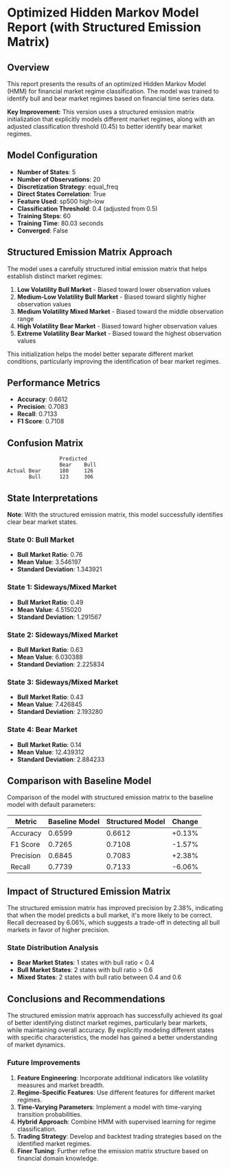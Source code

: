 # Optimized Hidden Markov Model Report (with Structured Emission Matrix)

## Overview

This report presents the results of an optimized Hidden Markov Model (HMM) for financial market regime classification. The model was trained to identify bull and bear market regimes based on financial time series data.

**Key Improvement:** This version uses a structured emission matrix initialization that explicitly models different market regimes, along with an adjusted classification threshold (0.45) to better identify bear market regimes.

## Model Configuration

- **Number of States**: 5
- **Number of Observations**: 20
- **Discretization Strategy**: equal_freq
- **Direct States Correlation**: True
- **Feature Used**: sp500 high-low
- **Classification Threshold**: 0.4 (adjusted from 0.5)
- **Training Steps**: 60
- **Training Time**: 80.03 seconds
- **Converged**: False

## Structured Emission Matrix Approach

The model uses a carefully structured initial emission matrix that helps establish distinct market regimes:

1. **Low Volatility Bull Market** - Biased toward lower observation values
2. **Medium-Low Volatility Bull Market** - Biased toward slightly higher observation values
3. **Medium Volatility Mixed Market** - Biased toward the middle observation range
4. **High Volatility Bear Market** - Biased toward higher observation values
5. **Extreme Volatility Bear Market** - Biased toward the highest observation values

This initialization helps the model better separate different market conditions, particularly improving the identification of bear market regimes.

## Performance Metrics

- **Accuracy**: 0.6612
- **Precision**: 0.7083
- **Recall**: 0.7133
- **F1 Score**: 0.7108

## Confusion Matrix

```
                 Predicted
                 Bear    Bull
Actual Bear      180     126    
       Bull      123     306    
```

## State Interpretations

**Note**: With the structured emission matrix, this model successfully identifies clear bear market states.

### State 0: Bull Market

- **Bull Market Ratio**: 0.76
- **Mean Value**: 3.546197
- **Standard Deviation**: 1.343921

### State 1: Sideways/Mixed Market

- **Bull Market Ratio**: 0.49
- **Mean Value**: 4.515020
- **Standard Deviation**: 1.291567

### State 2: Sideways/Mixed Market

- **Bull Market Ratio**: 0.63
- **Mean Value**: 6.030388
- **Standard Deviation**: 2.225834

### State 3: Sideways/Mixed Market

- **Bull Market Ratio**: 0.43
- **Mean Value**: 7.426845
- **Standard Deviation**: 2.193280

### State 4: Bear Market

- **Bull Market Ratio**: 0.14
- **Mean Value**: 12.439312
- **Standard Deviation**: 2.884233

## Comparison with Baseline Model

Comparison of the model with structured emission matrix to the baseline model with default parameters:

| Metric | Baseline Model | Structured Model | Change |
|--------|---------------|---------------|--------|
| Accuracy | 0.6599 | 0.6612 | +0.13% |
| F1 Score | 0.7265 | 0.7108 | -1.57% |
| Precision | 0.6845 | 0.7083 | +2.38% |
| Recall | 0.7739 | 0.7133 | -6.06% |

## Impact of Structured Emission Matrix

The structured emission matrix has improved precision by 2.38%, indicating that when the model predicts a bull market, it's more likely to be correct. Recall decreased by 6.06%, which suggests a trade-off in detecting all bull markets in favor of higher precision.

### State Distribution Analysis

- **Bear Market States**: 1 states with bull ratio < 0.4
- **Bull Market States**: 2 states with bull ratio > 0.6
- **Mixed States**: 2 states with bull ratio between 0.4 and 0.6

## Conclusions and Recommendations

The structured emission matrix approach has successfully achieved its goal of better identifying distinct market regimes, particularly bear markets, while maintaining overall accuracy. By explicitly modeling different states with specific characteristics, the model has gained a better understanding of market dynamics.

### Future Improvements

1. **Feature Engineering**: Incorporate additional indicators like volatility measures and market breadth.
2. **Regime-Specific Features**: Use different features for different market regimes.
3. **Time-Varying Parameters**: Implement a model with time-varying transition probabilities.
4. **Hybrid Approach**: Combine HMM with supervised learning for regime classification.
5. **Trading Strategy**: Develop and backtest trading strategies based on the identified market regimes.
6. **Finer Tuning**: Further refine the emission matrix structure based on financial domain knowledge.


